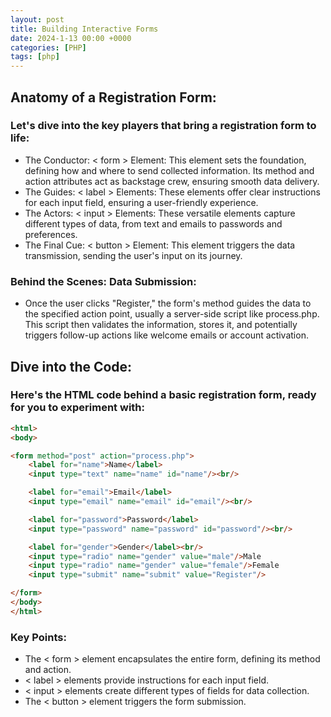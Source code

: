 ```yaml
---
layout: post
title: Building Interactive Forms
date: 2024-1-13 00:00 +0000
categories: [PHP]
tags: [php]
---
```

## Anatomy of a Registration Form:

### Let's dive into the key players that bring a registration form to life:
- The Conductor: < form > Element: This element sets the foundation, defining how and where to send collected information. Its method and action attributes act as backstage crew, ensuring smooth data delivery.
- The Guides: < label > Elements: These elements offer clear instructions for each input field, ensuring a user-friendly experience.
- The Actors: < input > Elements: These versatile elements capture different types of data, from text and emails to passwords and preferences.
- The Final Cue: < button > Element: This element triggers the data transmission, sending the user's input on its journey.

### Behind the Scenes: Data Submission:
- Once the user clicks "Register," the form's method guides the data to the specified action point, usually a server-side script like process.php. This script then validates the information, stores it, and potentially triggers follow-up actions like welcome emails or account activation.

## Dive into the Code:
### Here's the HTML code behind a basic registration form, ready for you to experiment with:

```html
<html>
<body>

<form method="post" action="process.php">
    <label for="name">Name</label>
    <input type="text" name="name" id="name"/><br/>

    <label for="email">Email</label>
    <input type="email" name="email" id="email"/><br/>

    <label for="password">Password</label>
    <input type="password" name="password" id="password"/><br/>

    <label for="gender">Gender</label><br/>
    <input type="radio" name="gender" value="male"/>Male
    <input type="radio" name="gender" value="female"/>Female
    <input type="submit" name="submit" value="Register"/>

</form>
</body>
</html>
```

### Key Points:
- The < form > element encapsulates the entire form, defining its method and action.
- < label > elements provide instructions for each input field.
- < input > elements create different types of fields for data collection.
- The < button > element triggers the form submission.